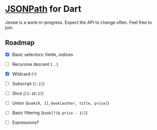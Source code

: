 # [JSONPath] for Dart
Jessie is a work-in-progress. Expect the API to change often. Feel free to join.

## Roadmap
- [x] Basic selectors: fields, indices
- [ ] Recursive descent (`..`)
- [x] Wildcard (`*`)
- [ ] Subscript (`[:2]`)
- [ ] Slice (`[1:10:2]`)
- [ ] Union (`book[0, 1]`, `book[author, title, price]`)
- [ ] Basic filtering (`book[?(@.price - 1)]`)
- [ ] Expressions?


[JSONPath]: https://goessner.net/articles/JsonPath/